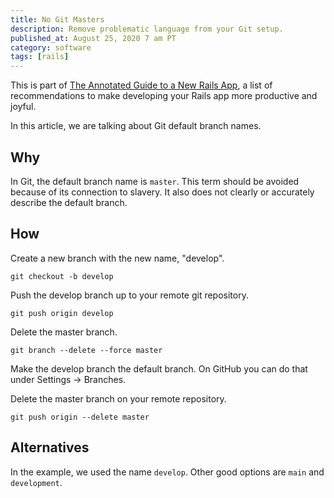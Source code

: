 ```yaml
---
title: No Git Masters
description: Remove problematic language from your Git setup.
published_at: August 25, 2020 7 am PT
category: software
tags: [rails]
---
```


This is part of [The Annotated Guide to a New Rails
App](the_annotated_guide_to_a_new_rails_app), a list of
recommendations to make developing your Rails app more productive and joyful.

In this article, we are talking about Git default branch names.

## Why

In Git, the default branch name is `master`. This term should be avoided because
of its connection to slavery. It also does not clearly or accurately describe
the default branch.

## How

Create a new branch with the new name, "develop".

`git checkout -b develop`

Push the develop branch up to your remote git repository.

`git push origin develop`

Delete the master branch.

`git branch --delete --force master`

Make the develop branch the default branch. On GitHub you can do that under
Settings -> Branches.

Delete the master branch on your remote repository.

`git push origin --delete master`

## Alternatives

In the example, we used the name `develop`. Other good options are `main` and
`development`.
